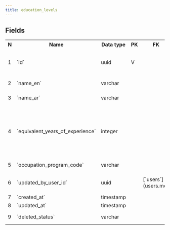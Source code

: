 ```yaml
---
title: education_levels 
---
```


## Fields

<table style="width: 100%">
    <colgroup>
       <col span="1" style="width: 3%;"/>
       <col span="1" style="width: 12%;"/>
       <col span="1" style="width: 10%;"/>
       <col span="1" style="width: 3%;"/>
       <col span="1" style="width: 12%;"/>
       <col span="1" style="width: 60%;"/>
    </colgroup>
  <tr>
    <th>N</th>
    <th>Name</th>
    <th>Data type</th>
    <th>PK</th>
    <th>FK</th>
    <th>Description</th>
  </tr>
<tr><td>1</td><td>`id`</td><td>uuid</td><td>V</td><td></td><td>Autogenerated or manually created on migration</td></tr>
<tr><td>2</td><td>`name_en`</td><td>varchar</td><td></td><td></td><td>Name in English</td></tr>
<tr><td>3</td><td>`name_ar`</td><td>varchar</td><td></td><td></td><td>Name in Arabic</td></tr>
<tr><td>4</td><td>`equivalent_years_of_experience`</td><td>integer</td><td></td><td></td><td>Number of years of working experience that may substitute the edutation certificate</td></tr>
<tr><td>5</td><td>`occupation_program_code`</td><td>varchar</td><td></td><td></td><td>Enum. One of 'QVP', 'SVP'</td></tr>
<tr><td>6</td><td>`updated_by_user_id`</td><td>uuid</td><td></td><td>[`users`](users.md)</td><td>User that last updated the record</td></tr>
<tr><td>7</td><td>`created_at`</td><td>timestamp</td><td></td><td></td><td></td></tr>
<tr><td>8</td><td>`updated_at`</td><td>timestamp</td><td></td><td></td><td></td></tr>
<tr><td>9</td><td>`deleted_status`</td><td>varchar</td><td></td><td></td><td>ACTIVE, DELETED</td></tr>

</table>